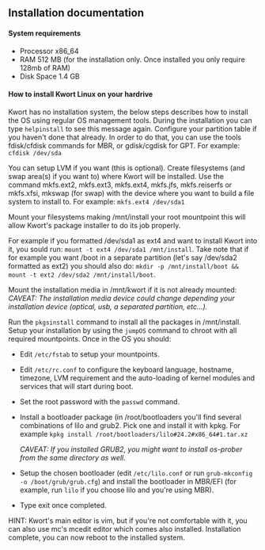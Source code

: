 ## Installation documentation

#### System requirements

* Processor x86\_64
* RAM 512 MB (for the installation only. Once installed you only require 128mb of RAM)
* Disk Space 1.4 GB

#### How to install Kwort Linux on your hardrive

Kwort has no installation system, the below steps describes how to install the OS using regular OS management tools. During the installation you can type `helpinstall` to see this message again.
Configure your partition table if you haven't done that already. In order to do that, you can use the tools fdisk/cfdisk commands for MBR, or gdisk/cgdisk for GPT. For example: `cfdisk /dev/sda`

You can setup LVM if you want (this is optional).
Create filesystems (and swap area(s) if you want to) where Kwort will be installed. Use the command mkfs.ext2, mkfs.ext3, mkfs.ext4, mkfs.jfs, mkfs.reiserfs or mkfs.xfsi, mkswap (for swap) with the device where you want to build a file system to install to. For example: `mkfs.ext4 /dev/sda1`

Mount your filesystems making /mnt/install your root mountpoint this will allow Kwort's package installer to do its job properly.

For example if you formatted /dev/sda1 as ext4 and want to install Kwort into it, you sould run:
`mount -t ext4 /dev/sda1 /mnt/install`. Take note that if for example you want /boot in a separate partition (let's say /dev/sda2 formatted as ext2) you should also do: `mkdir -p /mnt/install/boot && mount -t ext2 /dev/sda2 /mnt/install/boot`.

Mount the installation media in /mnt/kwort if it is not already mounted:
 *CAVEAT: The installation media device could change depending your installation device (optical, usb, a separated partition, etc...).*

Run the `pkgsinstall` command to install all the packages in /mnt/install.
Setup your installation by using the `jumpOS` command to chroot with all required mountpoints. Once in the OS you should:

* Edit `/etc/fstab` to setup your mountpoints.
* Edit `/etc/rc.conf` to configure the keyboard language, hostname, timezone, LVM requirement and the auto-loading of kernel modules and services that will start during boot.
* Set the root password with the `passwd` command.
* Install a bootloader package (in /root/bootloaders you'll find several combinations of lilo and grub2. Pick one and install it with kpkg. For example `kpkg install /root/bootloaders/lilo#24.2#x86_64#1.tar.xz`

   *CAVEAT: If you installed GRUB2, you might want to install os-prober from the same directory as well.*

* Setup the chosen bootloader (edit `/etc/lilo.conf` or run `grub-mkconfig -o /boot/grub/grub.cfg`) and install the bootloader in MBR/EFI (for example, run `lilo` if you choose lilo and you're using MBR).
* Type exit once completed.

HINT: Kwort's main editor is vim, but if you're not comfortable with it, you can also use mc's mcedit editor which comes also installed.
Installation complete, you can now reboot to the installed system.

